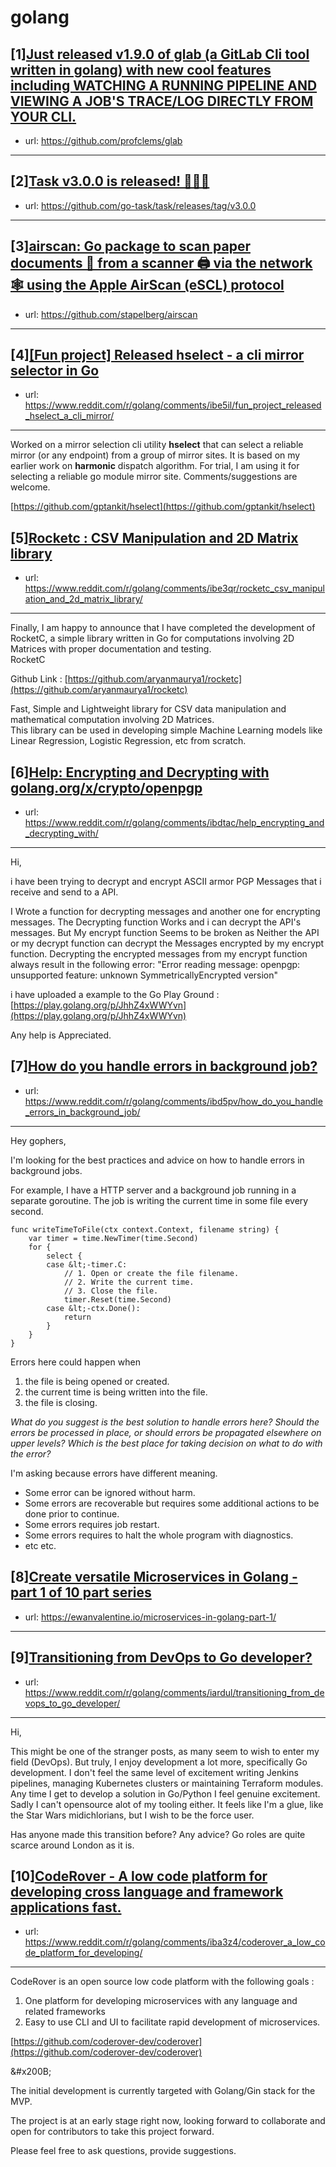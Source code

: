 # golang
## [1][Just released v1.9.0 of glab (a GitLab Cli tool written in golang) with new cool features including WATCHING A RUNNING PIPELINE AND VIEWING A JOB'S TRACE/LOG DIRECTLY FROM YOUR CLI.](https://www.reddit.com/r/golang/comments/ib3rhe/just_released_v190_of_glab_a_gitlab_cli_tool/)
- url: https://github.com/profclems/glab
---

## [2][Task v3.0.0 is released! 🎉🎉🎉](https://www.reddit.com/r/golang/comments/ib4px3/task_v300_is_released/)
- url: https://github.com/go-task/task/releases/tag/v3.0.0
---

## [3][airscan: Go package to scan paper documents 📄 from a scanner 🖨️ via the network 🕸️ using the Apple AirScan (eSCL) protocol](https://www.reddit.com/r/golang/comments/iascmx/airscan_go_package_to_scan_paper_documents_from_a/)
- url: https://github.com/stapelberg/airscan
---

## [4][[Fun project] Released hselect - a cli mirror selector in Go](https://www.reddit.com/r/golang/comments/ibe5il/fun_project_released_hselect_a_cli_mirror/)
- url: https://www.reddit.com/r/golang/comments/ibe5il/fun_project_released_hselect_a_cli_mirror/
---
Worked on a mirror selection cli utility **hselect** that can select a reliable mirror (or any endpoint) from a group of mirror sites. It is based on my earlier work on **harmonic** dispatch algorithm. For trial, I am using it for selecting a reliable go module mirror site. Comments/suggestions are welcome.

[https://github.com/gptankit/hselect](https://github.com/gptankit/hselect)
## [5][Rocketc : CSV Manipulation and 2D Matrix library](https://www.reddit.com/r/golang/comments/ibe3qr/rocketc_csv_manipulation_and_2d_matrix_library/)
- url: https://www.reddit.com/r/golang/comments/ibe3qr/rocketc_csv_manipulation_and_2d_matrix_library/
---
Finally, I am happy to  announce that I have completed the development of RocketC, a simple  library written in Go for computations involving 2D Matrices with proper  documentation and testing.  
RocketC  


Github Link : [https://github.com/aryanmaurya1/rocketc](https://github.com/aryanmaurya1/rocketc)  


Fast, Simple and Lightweight library for CSV data manipulation and mathematical computation involving 2D Matrices.  
This  library can be used in developing simple Machine Learning models like  Linear Regression, Logistic Regression, etc from scratch.
## [6][Help: Encrypting and Decrypting with golang.org/x/crypto/openpgp](https://www.reddit.com/r/golang/comments/ibdtac/help_encrypting_and_decrypting_with/)
- url: https://www.reddit.com/r/golang/comments/ibdtac/help_encrypting_and_decrypting_with/
---
Hi, 

i have been trying to decrypt and encrypt ASCII armor PGP Messages that i receive and send to a API. 

I Wrote a function for decrypting messages and another one for encrypting messages. The Decrypting function Works and i can decrypt the API's messages. But My encrypt function Seems to be broken as Neither the API or my decrypt function can decrypt the Messages encrypted by my encrypt function. Decrypting the encrypted messages from my encrypt function always result in the following error: "Error reading message: openpgp: unsupported feature: unknown SymmetricallyEncrypted version"

i have uploaded a example to the Go Play Ground :  [https://play.golang.org/p/JhhZ4xWWYvn](https://play.golang.org/p/JhhZ4xWWYvn)

Any help is Appreciated.
## [7][How do you handle errors in background job?](https://www.reddit.com/r/golang/comments/ibd5pv/how_do_you_handle_errors_in_background_job/)
- url: https://www.reddit.com/r/golang/comments/ibd5pv/how_do_you_handle_errors_in_background_job/
---
Hey gophers,

I'm looking for the best practices and advice on how to handle errors in background jobs.

For example, I have a HTTP server and a background job running in a separate goroutine. The job is writing the current time in some file every second.

    func writeTimeToFile(ctx context.Context, filename string) {
        var timer = time.NewTimer(time.Second)
        for {
            select {
            case &lt;-timer.C:
                // 1. Open or create the file filename.
                // 2. Write the current time.
                // 3. Close the file.
                timer.Reset(time.Second)
            case &lt;-ctx.Done():
                return
            }
        }
    }

Errors here could happen when

1. the file is being opened or created.
2. the current time is being written into the file.
3. the file is closing.

*What do you suggest is the best solution to handle errors here? Should the errors be processed in place, or should errors be propagated elsewhere on upper levels? Which is the best place for taking decision on what to do with the error?*

I'm asking because errors have different meaning.

* Some error can be ignored without harm.
* Some errors are recoverable but requires some additional actions to be done prior to continue.
* Some errors requires job restart.
* Some errors requires to halt the whole program with diagnostics.
* etc etc.
## [8][Create versatile Microservices in Golang - part 1 of 10 part series](https://www.reddit.com/r/golang/comments/iap0gv/create_versatile_microservices_in_golang_part_1/)
- url: https://ewanvalentine.io/microservices-in-golang-part-1/
---

## [9][Transitioning from DevOps to Go developer?](https://www.reddit.com/r/golang/comments/iardul/transitioning_from_devops_to_go_developer/)
- url: https://www.reddit.com/r/golang/comments/iardul/transitioning_from_devops_to_go_developer/
---
Hi,

This might be one of the stranger posts, as many seem to wish to enter my field (DevOps). But truly, I enjoy development a lot more, specifically Go development. I don't feel the same level of excitement writing Jenkins pipelines, managing Kubernetes clusters or maintaining Terraform modules. Any time I get to develop a solution in Go/Python I feel genuine excitement. Sadly I can't opensource alot of my tooling either. It feels like I'm a glue, like the Star Wars midichlorians, but I wish to be the force user. 

Has anyone made this transition before? Any advice? Go roles are quite scarce around London as it is.
## [10][CodeRover - A low code platform for developing cross language and framework applications fast.](https://www.reddit.com/r/golang/comments/iba3z4/coderover_a_low_code_platform_for_developing/)
- url: https://www.reddit.com/r/golang/comments/iba3z4/coderover_a_low_code_platform_for_developing/
---
CodeRover is an open source low code platform with the following goals :

1. One platform for developing microservices with any language and related frameworks
2. Easy to use CLI and UI to facilitate rapid development of microservices.

[https://github.com/coderover-dev/coderover](https://github.com/coderover-dev/coderover)

&amp;#x200B;

The initial development is currently targeted with Golang/Gin stack for the MVP.

The project is at an early stage right now, looking forward to collaborate and open for contributors to take this project forward.

Please feel free to ask questions, provide suggestions.
